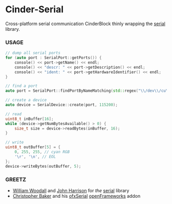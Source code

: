 
# Cinder-Serial
Cross-platform serial communication CinderBlock thinly wrapping the [serial](https://github.com/wjwwood/serial) library.

### USAGE
```C++
// dump all serial ports
for (auto port : SerialPort::getPorts()) {
    console() << port->getName() << endl;
    console() << "descr: " << port->getDescription() << endl;
    console() << "ident: " << port->getHardwareIdentifier() << endl;
}

// find a port
auto port = SerialPort::findPortByNameMatching(std::regex("\\/dev\\/cu\\.usbmodem.*"));

// create a device
auto device = SerialDevice::create(port, 115200);

// read
uint8_t inBuffer[16];
while (device->getNumBytesAvailable() > 0) {
    size_t size = device->readBytes(inBuffer, 16);
}

// write
uint8_t outBuffer[5] = {
    0, 255, 255, // cyan RGB
    '\r', '\n', // EOL
};
device->writeBytes(outBuffer, 5);
```

### GREETZ
- [William Woodall](https://github.com/wjwwood) and [John Harrison](https://github.com/ashgti) for _the_ [serial](https://github.com/wjwwood/serial) library
- [Christopher Baker](https://github.com/bakercp) and his [ofxSerial](https://github.com/bakercp/ofxSerial) [openFrameworks](https://github.com/openframeworks/openframeworks) addon
